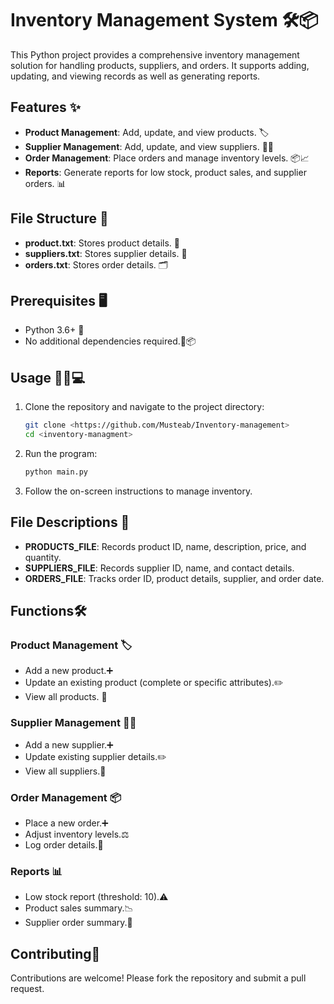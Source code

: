 # Inventory Management System 🛠️📦

This Python project provides a comprehensive inventory management solution for handling products, suppliers, and orders. It supports adding, updating, and viewing records as well as generating reports.

## Features ✨
- **Product Management**: Add, update, and view products. 🏷️
- **Supplier Management**: Add, update, and view suppliers. 🧑‍💼
- **Order Management**: Place orders and manage inventory levels. 📦📈
- **Reports**: Generate reports for low stock, product sales, and supplier orders. 📊

## File Structure 📁
- **product.txt**: Stores product details. 📄
- **suppliers.txt**: Stores supplier details. 📝
- **orders.txt**: Stores order details. 🗂️

## Prerequisites 🖥️
- Python 3.6+ 🐍
- No additional dependencies required.🚫📦

## Usage 🏃‍♂️💻

1. Clone the repository and navigate to the project directory:
   ```bash
   git clone <https://github.com/Musteab/Inventory-management>
   cd <inventory-managment>
   ```

2. Run the program:
   ```bash
   python main.py
   ```

3. Follow the on-screen instructions to manage inventory.

## File Descriptions 📑
- **PRODUCTS_FILE**: Records product ID, name, description, price, and quantity.
- **SUPPLIERS_FILE**: Records supplier ID, name, and contact details.
- **ORDERS_FILE**: Tracks order ID, product details, supplier, and order date.

## Functions🛠️
### Product Management 🏷️
- Add a new product.➕
- Update an existing product (complete or specific attributes).✏️
- View all products. 👀

### Supplier Management 🧑‍💼
- Add a new supplier.➕
- Update existing supplier details.✏️
- View all suppliers.👀

### Order Management 📦
- Place a new order.➕
- Adjust inventory levels.⚖️
- Log order details.📝

### Reports 📊
- Low stock report (threshold: 10).⚠️
- Product sales summary.📉
- Supplier order summary.📑

## Contributing🤝
Contributions are welcome! Please fork the repository and submit a pull request.
